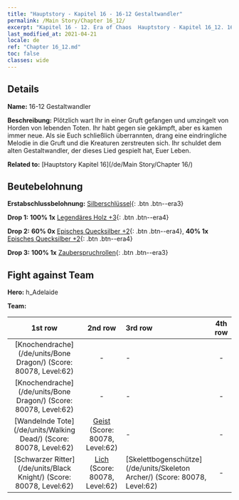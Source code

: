 ```yaml
---
title: "Hauptstory - Kapitel 16 - 16-12 Gestaltwandler"
permalink: /Main Story/Chapter 16_12/
excerpt: "Kapitel 16 - 12. Era of Chaos  Hauptstory - Kapitel 16_12. 16-12 Gestaltwandler"
last_modified_at: 2021-04-21
locale: de
ref: "Chapter 16_12.md"
toc: false
classes: wide
---
```


## Details

 **Name:** 16-12 Gestaltwandler

 **Beschreibung:** Plötzlich wart Ihr in einer Gruft gefangen und umzingelt von Horden von lebenden Toten. Ihr habt gegen sie gekämpft, aber es kamen immer neue. Als sie Euch schließlich überrannten, drang eine eindringliche Melodie in die Gruft und die Kreaturen zerstreuten sich. Ihr schuldet dem alten Gestaltwandler, der dieses Lied gespielt hat, Euer Leben.

 **Related to:** [Hauptstory Kapitel 16](/de/Main Story/Chapter 16/)

## Beutebelohnung

 **Erstabschlussbelohnung:** [Silberschlüssel](/de/Items/con_693/){: .btn .btn--era3}

 **Drop 1:** **100% 1x** [Legendäres Holz +3](/de/Items/mat_55/){: .btn .btn--era4}

 **Drop 2:** **60% 0x** [Episches Quecksilber +2](/de/Items/mat_49/){: .btn .btn--era4}, **40% 1x** [Episches Quecksilber +2](/de/Items/mat_49/){: .btn .btn--era4}

 **Drop 3:** **100% 1x** [Zauberspruchrollen](/de/Items/con_694/){: .btn .btn--era3}


## Fight against Team
 **Hero:** h_Adelaide

 **Team:**


  | 1st row | 2nd row | 3rd row | 4th row |
  |:----:|:----:|:----|:----:|
  | [Knochendrache](/de/units/Bone Dragon/) (Score: 80078, Level:62)  | - | - | - |
  | [Knochendrache](/de/units/Bone Dragon/) (Score: 80078, Level:62)  | - | - | - |
  | [Wandelnde Tote](/de/units/Walking Dead/) (Score: 80078, Level:62)  | [Geist](/de/units/Wight/) (Score: 80078, Level:62)  | - | - |
  | [Schwarzer Ritter](/de/units/Black Knight/) (Score: 80078, Level:62)  | [Lich](/de/units/Lich/) (Score: 80078, Level:62)  | [Skelettbogenschütze](/de/units/Skeleton Archer/) (Score: 80078, Level:62)  | - |


